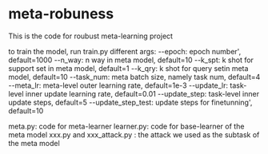 # meta-robuness
This is the code for roubust meta-learning project

to train the model, run train.py
different args:
   --epoch: epoch number', default=1000
   --n_way: n way in meta model, default=10
   --k_spt: k shot for support set in meta model, default=1
   --k_qry: k shot for query setin meta model, default=10
   --task_num: meta batch size, namely task num, default=4
   --meta_lr: meta-level outer learning rate, default=1e-3
   --update_lr: task-level inner update learning rate, default=0.01
   --update_step: task-level inner update steps, default=5
   --update_step_test: update steps for finetunning', default=10
   
   meta.py: code for meta-learner
   learner.py: code for base-learner of the meta model
   xxx.py and xxx_attack.py : the attack we used as the subtask of the meta model
